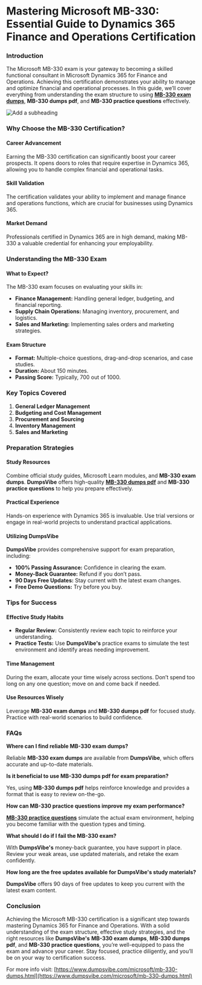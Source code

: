 
# **Mastering Microsoft MB-330: Essential Guide to Dynamics 365 Finance and Operations Certification**

### **Introduction**

The Microsoft MB-330 exam is your gateway to becoming a skilled functional consultant in Microsoft Dynamics 365 for Finance and Operations. Achieving this certification demonstrates your ability to manage and optimize financial and operational processes. In this guide, we’ll cover everything from understanding the exam structure to using **[MB-330 exam dumps](https://www.dumpsvibe.com/microsoft/mb-330-dumps.html)**, **MB-330 dumps pdf**, and **MB-330 practice questions** effectively.

![Add a subheading](https://github.com/Baba-Nayakk/MB-330-Dumps-PDF/assets/173459809/ae42ae6c-62ca-4e8d-befe-85979386fef0)


### **Why Choose the MB-330 Certification?**

#### **Career Advancement**

Earning the MB-330 certification can significantly boost your career prospects. It opens doors to roles that require expertise in Dynamics 365, allowing you to handle complex financial and operational tasks.

#### **Skill Validation**

The certification validates your ability to implement and manage finance and operations functions, which are crucial for businesses using Dynamics 365.

#### **Market Demand**

Professionals certified in Dynamics 365 are in high demand, making MB-330 a valuable credential for enhancing your employability.

### **Understanding the MB-330 Exam**

#### **What to Expect?**

The MB-330 exam focuses on evaluating your skills in:

- **Finance Management:** Handling general ledger, budgeting, and financial reporting.
- **Supply Chain Operations:** Managing inventory, procurement, and logistics.
- **Sales and Marketing:** Implementing sales orders and marketing strategies.

#### **Exam Structure**

- **Format:** Multiple-choice questions, drag-and-drop scenarios, and case studies.
- **Duration:** About 150 minutes.
- **Passing Score:** Typically, 700 out of 1000.

### **Key Topics Covered**

1. **General Ledger Management**
2. **Budgeting and Cost Management**
3. **Procurement and Sourcing**
4. **Inventory Management**
5. **Sales and Marketing**

### **Preparation Strategies**

#### **Study Resources**

Combine official study guides, Microsoft Learn modules, and **MB-330 exam dumps**. **DumpsVibe** offers high-quality **[MB-330 dumps pdf](https://www.dumpsvibe.com/microsoft/mb-330-dumps.html)** and **MB-330 practice questions** to help you prepare effectively.

#### **Practical Experience**

Hands-on experience with Dynamics 365 is invaluable. Use trial versions or engage in real-world projects to understand practical applications.

#### **Utilizing DumpsVibe**

**DumpsVibe** provides comprehensive support for exam preparation, including:

- **100% Passing Assurance:** Confidence in clearing the exam.
- **Money-Back Guarantee:** Refund if you don’t pass.
- **90 Days Free Updates:** Stay current with the latest exam changes.
- **Free Demo Questions:** Try before you buy.

### **Tips for Success**

#### **Effective Study Habits**

- **Regular Review:** Consistently review each topic to reinforce your understanding.
- **Practice Tests:** Use **DumpsVibe's** practice exams to simulate the test environment and identify areas needing improvement.

#### **Time Management**

During the exam, allocate your time wisely across sections. Don’t spend too long on any one question; move on and come back if needed.

#### **Use Resources Wisely**

Leverage **MB-330 exam dumps** and **MB-330 dumps pdf** for focused study. Practice with real-world scenarios to build confidence.

### **FAQs**

**Where can I find reliable MB-330 exam dumps?**

Reliable **MB-330 exam dumps** are available from **DumpsVibe**, which offers accurate and up-to-date materials.

**Is it beneficial to use MB-330 dumps pdf for exam preparation?**

Yes, using **MB-330 dumps pdf** helps reinforce knowledge and provides a format that is easy to review on-the-go.

**How can MB-330 practice questions improve my exam performance?**

**[MB-330 practice questions](https://www.dumpsvibe.com/microsoft/mb-330-dumps.html)** simulate the actual exam environment, helping you become familiar with the question types and timing.

**What should I do if I fail the MB-330 exam?**

With **DumpsVibe's** money-back guarantee, you have support in place. Review your weak areas, use updated materials, and retake the exam confidently.

**How long are the free updates available for DumpsVibe's study materials?**

**DumpsVibe** offers 90 days of free updates to keep you current with the latest exam content.

### **Conclusion**

Achieving the Microsoft MB-330 certification is a significant step towards mastering Dynamics 365 for Finance and Operations. With a solid understanding of the exam structure, effective study strategies, and the right resources like **DumpsVibe's** **MB-330 exam dumps**, **MB-330 dumps pdf**, and **MB-330 practice questions**, you’re well-equipped to pass the exam and advance your career. Stay focused, practice diligently, and you’ll be on your way to certification success.

For more info visit: [https://www.dumpsvibe.com/microsoft/mb-330-dumps.html](https://www.dumpsvibe.com/microsoft/mb-330-dumps.html)
